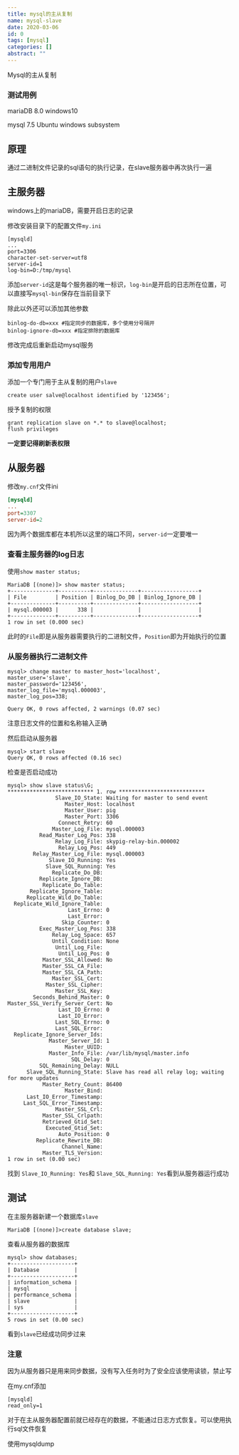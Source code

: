 ```yaml
---
title: mysql的主从复制
name: mysql-slave
date: 2020-03-06
id: 0
tags: [mysql]
categories: []
abstract: ""
---
```



Mysql的主从复制

<!--more-->

### 测试用例

mariaDB 8.0 windows10

mysql 7.5 Ubuntu windows subsystem

## 原理

通过二进制文件记录的sql语句的执行记录，在slave服务器中再次执行一遍

## 主服务器

windows上的mariaDB，需要开启日志的记录

修改安装目录下的配置文件`my.ini`

```mysql
[mysqld]
...
port=3306
character-set-server=utf8
server-id=1
log-bin=D:/tmp/mysql
```

添加`server-id`这是每个服务器的唯一标识，`log-bin`是开启的日志所在位置，可以直接写`mysql-bin`保存在当前目录下

除此以外还可以添加其他参数

```mysql
binlog-do-db=xxx #指定同步的数据库，多个使用分号隔开
binlog-ignore-db=xxx #指定排除的数据库
```

修改完成后重新启动mysql服务

### 添加专用用户

添加一个专门用于主从复制的用户`slave`

```mysql
create user salve@localhost identified by '123456';
```

授予复制的权限

```mysql
grant replication slave on *.* to slave@localhost;
flush privileges
```

**一定要记得刷新表权限**

## 从服务器

修改`my.cnf`文件ini

```ini
[mysqld]
...
port=3307
server-id=2
```

因为两个数据库都在本机所以这里的端口不同，`server-id`一定要唯一

### 查看主服务器的log日志

使用`show master status;`

```mysql
MariaDB [(none)]> show master status;
+--------------+----------+--------------+------------------+
| File         | Position | Binlog_Do_DB | Binlog_Ignore_DB |
+--------------+----------+--------------+------------------+
| mysql.000003 |      338 |              |                  |
+--------------+----------+--------------+------------------+
1 row in set (0.000 sec)
```

此时的`File`即是从服务器需要执行的二进制文件，`Position`即为开始执行的位置

### 从服务器执行二进制文件

```mysql
mysql> change master to master_host='localhost',
master_user='slave',
master_password='123456',
master_log_file='mysql.000003',
master_log_pos=338;

Query OK, 0 rows affected, 2 warnings (0.07 sec)
```

注意日志文件的位置和名称输入正确

然后启动从服务器

```mysql
mysql> start slave
Query OK, 0 rows affected (0.16 sec)
```

检查是否启动成功

```mysql
mysql> show slave status\G;
*************************** 1. row ***************************
               Slave_IO_State: Waiting for master to send event
                  Master_Host: localhost
                  Master_User: pig
                  Master_Port: 3306
                Connect_Retry: 60
              Master_Log_File: mysql.000003
          Read_Master_Log_Pos: 338
               Relay_Log_File: skypig-relay-bin.000002
                Relay_Log_Pos: 449
        Relay_Master_Log_File: mysql.000003
             Slave_IO_Running: Yes
            Slave_SQL_Running: Yes
              Replicate_Do_DB:
          Replicate_Ignore_DB:
           Replicate_Do_Table:
       Replicate_Ignore_Table:
      Replicate_Wild_Do_Table:
  Replicate_Wild_Ignore_Table:
                   Last_Errno: 0
                   Last_Error:
                 Skip_Counter: 0
          Exec_Master_Log_Pos: 338
              Relay_Log_Space: 657
              Until_Condition: None
               Until_Log_File:
                Until_Log_Pos: 0
           Master_SSL_Allowed: No
           Master_SSL_CA_File:
           Master_SSL_CA_Path:
              Master_SSL_Cert:
            Master_SSL_Cipher:
               Master_SSL_Key:
        Seconds_Behind_Master: 0
Master_SSL_Verify_Server_Cert: No
                Last_IO_Errno: 0
                Last_IO_Error:
               Last_SQL_Errno: 0
               Last_SQL_Error:
  Replicate_Ignore_Server_Ids:
             Master_Server_Id: 1
                  Master_UUID:
             Master_Info_File: /var/lib/mysql/master.info
                    SQL_Delay: 0
          SQL_Remaining_Delay: NULL
      Slave_SQL_Running_State: Slave has read all relay log; waiting for more updates
           Master_Retry_Count: 86400
                  Master_Bind:
      Last_IO_Error_Timestamp:
     Last_SQL_Error_Timestamp:
               Master_SSL_Crl:
           Master_SSL_Crlpath:
           Retrieved_Gtid_Set:
            Executed_Gtid_Set:
                Auto_Position: 0
         Replicate_Rewrite_DB:
                 Channel_Name:
           Master_TLS_Version:
1 row in set (0.00 sec)
```

找到 `Slave_IO_Running: Yes`和 `Slave_SQL_Running: Yes`看到从服务器运行成功

## 测试

在主服务器新建一个数据库`slave`

```mysql
MariaDB [(none)]>create database slave;
```

查看从服务器的数据库

```mysql
mysql> show databases;
+--------------------+
| Database           |
+--------------------+
| information_schema |
| mysql              |
| performance_schema |
| slave              |
| sys                |
+--------------------+
5 rows in set (0.00 sec)
```

看到`slave`已经成功同步过来

### 注意

因为从服务器只是用来同步数据，没有写入任务时为了安全应该使用读锁，禁止写

在my.cnf添加

```mysql
[mysqld]
read_only=1
```

对于在主从服务器配置前就已经存在的数据，不能通过日志方式恢复。可以使用执行sql文件恢复

使用mysqldump